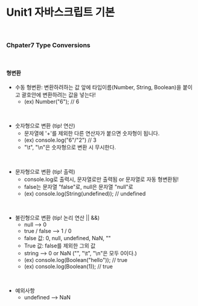 # Unit1 자바스크립트 기본
<br>

### Chpater7 Type Conversions
<br>

#### 형변환
- 수동 형변환: 변환하려하는 값 앞에 타입이름(Number, String, Boolean)을 붙이고 괄호안에 변환하려는 값을 넣는다!
	- (ex) Number("6"); // 6
<br>

- 숫자형으로 변환 (tip! 연산)
	- 문자열에 '+'를 제외한 다른 연산자가 붙으면 숫자형이 됩니다.
	- (ex) console.log("6"/"2") // 3
	- "\t", "\n"은 숫자형으로 변환 시 무시한다.
<br>

- 문자형으로 변환 (tip! 출력)
	- console.log로 출력시, 문자열로만 출력됨 or 문자열로 자동 형변환됨!
	- false는 문자열 "false"로, null은 문자열 "null"로
	- (ex) console.log(String(undefined)); // undefined
<br>

- 불린형으로 변환 (tip! 논리 연산 || &&)
	- null --> 0
	- true / false --> 1 / 0
	- false 값: 0, null, undefined, NaN, ""
	- True 값: false를 제외한 그외 값
	- string --> 0 or NaN ("", "\t", "\n"은 모두 0이다.)
	- (ex) console.log(Boolean("hello")); // true
	- (ex) console.log(Boolean(1)); // true
<br>

- 예외사항
	- undefined --> NaN